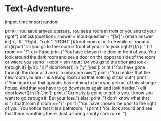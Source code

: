# Text-Adventure-

import time
import random

print ("You have arrived upstairs. You see a room in front of you and to your right.")
def ask(question):
    answer = input(question + "[f/r]")
    return answer in ['r', 'R', 'Right', "right", 'RIGHT']
    #front room
ct = True
while ct:
  room = str(input("Do you go to the room in front of you or to your right? [f/r]: "))
  if room == "f":
      ct= False
      print ("You have chosen the door in front of you. You look around the dark room and see a door on the opposite side of the room of where you stand.")
      door = str(input("Do you go to the door and look through it? [y/n]: "))
      if door.lower() in ['y', 'yes']:
          print ("You have gone through the door and are in a newroom now.")
          print ("You realize that the new room you are in is a living room and that nothing sticks out.")
          print ("You figure out that upstairs has nothing to help you get out of this strange house. And that you have to go downstairs again and look harder.")
      elif door.lower() in ['n','no']:
          print ("Curiosity is going to get to you. I know you want to go through it. But your loss.")
      else:
        print ("I don't know what that is.")
    #bathroom
  if room == "r":
      print ("You have chosen the door to the right of you. You notice that it is a bathroom. ")
      print ("You look around and see that there is nothing there. Just a boring empty dark room. ")
